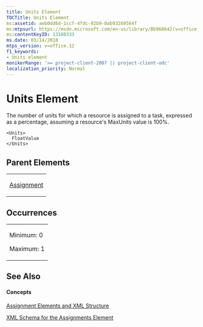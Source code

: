 ```yaml
---
title: Units Element
TOCTitle: Units Element
ms:assetid: aeb0dd6d-1ccf-4fdc-92b9-0ab93269564f
ms:mtpsurl: https://msdn.microsoft.com/en-us/library/Bb968642(v=office.12)
ms:contentKeyID: 13188333
ms.date: 03/14/2018
mtps_version: v=office.12
f1_keywords:
- Units element
monikerRange: '>= project-client-2007 || project-client-odc'
localization_priority: Normal
---
```


# Units Element




The number of units for which a resource is assigned to a task, expressed as a percentage, assuming a resource's MaxUnits value is 100%.

    <Units>
      FloatValue
    </Units>

## Parent Elements

<table>
<colgroup>
<col style="width: 100%" />
</colgroup>
<tbody>
<tr class="odd">
<td><p><a href="assignment-element.md">Assignment</a></p></td>
</tr>
</tbody>
</table>

## Occurrences

<table>
<colgroup>
<col style="width: 100%" />
</colgroup>
<tbody>
<tr class="odd">
<td><p>Minimum: 0</p>
<p>Maximum: 1</p></td>
</tr>
</tbody>
</table>

## See Also

#### Concepts

[Assignment Elements and XML Structure](assignment-elements-and-xml-structure.md)

[XML Schema for the Assignments Element](xml-schema-for-the-assignments-element.md)

